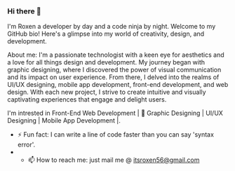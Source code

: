 ### Hi there 👋
I'm Roxen a developer by day and a code ninja by night. 
Welcome to my GitHub bio! Here's a glimpse into my world of creativity, design, and development.

About me: I'm a passionate technologist with a keen eye for aesthetics and a love for all things design and development. My journey began with graphic designing, where I discovered the power of visual communication and its impact on user experience. From there, I delved into the realms of UI/UX designing, mobile app development, front-end development, and web design. With each new project, I strive to create intuitive and visually captivating experiences that engage and delight users. 

I'm intrested in Front-End Web Development | 🎨 Graphic Designing | UI/UX Designing | Mobile App Development |.
- ⚡ Fun fact: I can write a line of code faster than you can say 'syntax error'.
- - 📫 How to reach me: just mail me @ itsroxen56@gmail.com

